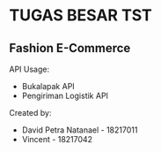 # TUGAS BESAR TST

## Fashion E-Commerce

API Usage:
- Bukalapak API
- Pengiriman Logistik API

Created by:
- David Petra Natanael - 18217011
- Vincent - 18217042
